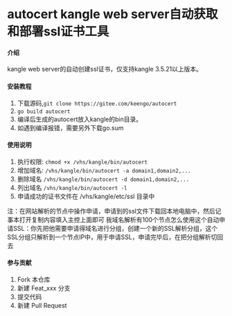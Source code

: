 # autocert kangle web server自动获取和部署ssl证书工具

#### 介绍
kangle web server的自动创建ssl证书，仅支持kangle 3.5.21以上版本。


#### 安装教程

1.  下载源码,`git clone https://gitee.com/keengo/autocert`
2.  `go build autocert`
3.  编译后生成的autocert放入kangle的bin目录。
4.  如遇到编译报错，需要另外下载go.sum

#### 使用说明

1.  执行权限:
`chmod +x /vhs/kangle/bin/autocert`
2.  增加域名:
`/vhs/kangle/bin/autocert -a domain1,domain2,...`
3.  删除域名
`/vhs/kangle/bin/autocert -d domain1,domain2,...`
4.  列出域名
`/vhs/kangle/bin/autocert -l`
5.  申请成功的证书文件在 /vhs/kangle/etc/ssl 目录中

注：在网站解析的节点中操作申请，申请到的ssl文件下载回本地电脑中，然后记事本打开复制内容填入主控上面即可
我域名解析有100个节点怎么使用这个自动申请SSL：你先把他需要申请得域名进行分组，创建一个新的SSL解析分组，这个SSL分组只解析到一个节点IP中，用于申请SSL，申请完毕后，在把分组解析切回去

#### 参与贡献

1.  Fork 本仓库
2.  新建 Feat_xxx 分支
3.  提交代码
4.  新建 Pull Request


